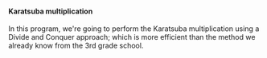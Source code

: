 #### Karatsuba multiplication

In this program, we're going to perform the Karatsuba multiplication using a Divide and Conquer approach; which is more efficient 
than the method we already know from the 3rd grade school.
